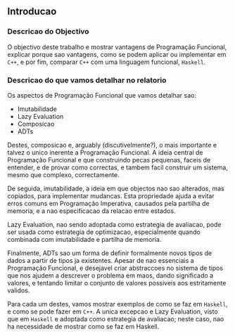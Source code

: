 ## Introducao

### Descricao do Objectivo

O objectivo deste trabalho e mostrar vantagens de Programação Funcional,
explicar porque sao vantagens, como se podem aplicar ou implementar em `C++`, e
por fim, comparar `C++` com uma linguagem funcional, `Haskell`.

### Descricao do que vamos detalhar no relatorio

Os aspectos de Programação Funcional que vamos detalhar sao:

 * Imutabilidade
 * Lazy Evaluation
 * Composicao
 * ADTs

Destes, composicao e, arguably (discutivelmente?), o mais importante e talvez o
unico inerente a Programação Funcional. A ideia central de Programação
Funcional e que construindo pecas pequenas, faceis de entender, e de provar
como correctas, e tambem facil construir um sistema, mesmo que complexo,
correctamente.

De seguida, imutabilidade, a ideia em que objectos nao sao alterados, mas
copiados, para implementar mudancas. Esta propriedade ajuda a evitar erros
comuns em Programação Imperativa, causados pela partilha de memoria, e a nao
especificacao da relacao entre estados.

Lazy Evaluation, nao sendo adoptada como estrategia de avaliacao, pode ser
usada como estrategia de optimizacao, especialmente quando combinada com
imutabilidade e partilha de memoria.

Finalmente, ADTs sao um forma de definir formalmente novos tipos de dados a
partir de tipos ja existentes. Apesar de nao essenciais a Programação
Funcional, e desejavel criar abstraccoes no sistema de tipos que nos ajudem a
descrever o problema em maos, dando significado a valores, e tentando limitar o
conjunto de valores possiveis aos estritamente validos.

Para cada um destes, vamos mostrar exemplos de como se faz em `Haskell`, e como
se pode fazer em `C++`. A unica excepcao e Lazy Evaluation, visto que em
`Haskell` e adoptada como estrategia de avaliacao; neste caso, nao ha
necessidade de mostrar como se faz em Haskell.
